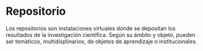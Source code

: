 # Repositorio


Los repositorios son instalaciones virtuales donde se depositan los resultados
de la investigación científica. Según su ámbito y objeto, pueden ser temáticos,
multidisplinarios, de objetos de aprendizaje o institucionales.
